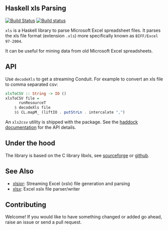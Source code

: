 ## Haskell xls Parsing

[![Build Status](https://travis-ci.org/harendra-kumar/xls.svg?branch=master)](https://travis-ci.org/harendra-kumar/xls)
[![Build status](https://ci.appveyor.com/api/projects/status/nwknaf0gw1p9vqnv?svg=true)](https://ci.appveyor.com/project/harendra-kumar/xls)

`xls` is a Haskell library to parse Microsoft Excel spreadsheet files. It
parses the xls file format (extension `.xls`) more specifically known as
`BIFF/Excel 97-2004`.

It can be useful for mining data from old Microsoft Excel spreadsheets.

## API
Use `decodeXls` to get a streaming Conduit. For example to convert an
xls file to comma separated csv:

```haskell
xlsToCSV :: String -> IO ()
xlsToCSV file =
      runResourceT
    $ decodeXls file
    $$ CL.mapM_ (liftIO . putStrLn . intercalate ",")
```

An `xls2csv` utility is shipped with the package.
See the [haddock
documentation](https://rawgit.com/harendra-kumar/xls/master/doc/index.html)
for the API details.

## Under the hood
The library is based on the C library libxls, see
[sourceforge](https://sourceforge.net/projects/libxls/) or
[github](https://github.com/svn2github/libxls).

## See Also

* [xlsior](https://hackage.haskell.org/package/xlsior): Streaming Excel (xslx) file generation and parsing
* [xlsx](https://hackage.haskell.org/package/xlsx): Excel xslx file parser/writer

## Contributing
Welcome! If you would like to have something changed or added go ahead,
raise an issue or send a pull request.
